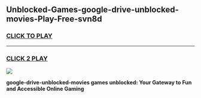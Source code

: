
## Unblocked-Games-google-drive-unblocked-movies-Play-Free-svn8d
<h3>
<a href="https://premium76.site?title=google-drive-unblocked-movies&ref=20M">CLICK TO PLAY</a></h3>
<hr>

<h3>
<a href="https://premium76.site?title=google-drive-unblocked-movies&ref=20M">CLICK 2 PLAY</a>
  
</h3>

<a href="https://premium76.site?title=google-drive-unblocked-movies&ref=19M"><img src="https://clearcache.store/games.png"></a>


**google-drive-unblocked-movies games unblocked: Your Gateway to Fun and Accessible Online Gaming**
